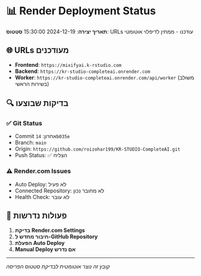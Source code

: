 # 📊 Render Deployment Status

**תאריך יצירה**: 2024-12-19 15:30:00
**סטטוס**: URLs עודכנו - ממתין לדיפלוי אוטומטי

## 🌐 **URLs מעודכנים**
- **Frontend**: `https://mixifyai.k-rstudio.com`
- **Backend**: `https://kr-studio-completeai.onrender.com`
- **Worker**: `https://kr-studio-completeai.onrender.com/api/worker` (משולב בשירות הראשי)

## 🔍 **בדיקות שבוצעו**

### ✅ **Git Status**
- Commit אחרון: `14b035e`
- Branch: `main`
- Origin: `https://github.com/roizohar199/KR-STUDIO-CompleteAI.git`
- Push Status: ✅ הצליח

### ⚠️ **Render.com Issues**
- Auto Deploy: לא פעיל
- Connected Repository: לא מחובר נכון
- Health Check: לא עובר

## 🚀 **פעולות נדרשות**

1. **בדיקת Render.com Settings**
2. **חיבור מחדש ל-GitHub Repository**
3. **הפעלת Auto Deploy**
4. **Manual Deploy אם נדרש**

---
*קובץ זה נוצר אוטומטית לבדיקת סטטוס הפריסה*

